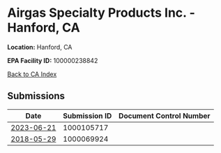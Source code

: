 # Airgas Specialty Products Inc. - Hanford, CA

**Location:** Hanford, CA

**EPA Facility ID:** 100000238842

[Back to CA Index](../../index.md)

## Submissions

| Date | Submission ID | Document Control Number |
|------|--------------|-------------------------|
| [2023-06-21](submissions/1000105717.md) | 1000105717 |  |
| [2018-05-29](submissions/1000069924.md) | 1000069924 |  |
